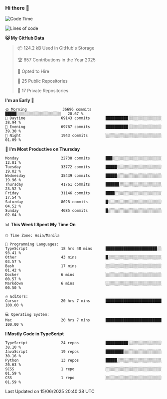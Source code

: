 ### Hi there 👋

<!--START_SECTION:waka-->
![Code Time](http://img.shields.io/badge/Code%20Time-1%2C834%20hrs%2049%20mins-blue)

![Lines of code](https://img.shields.io/badge/From%20Hello%20World%20I%27ve%20Written-67.0%20million%20lines%20of%20code-blue)

**🐱 My GitHub Data** 

> 📦 124.2 kB Used in GitHub's Storage 
 > 
> 🏆 857 Contributions in the Year 2025
 > 
> 💼 Opted to Hire
 > 
> 📜 25 Public Repositories 
 > 
> 🔑 17 Private Repositories 
 > 
**I'm an Early 🐤** 

```text
🌞 Morning                36696 commits       █████░░░░░░░░░░░░░░░░░░░░   20.67 % 
🌆 Daytime                69143 commits       ██████████░░░░░░░░░░░░░░░   38.94 % 
🌃 Evening                69787 commits       ██████████░░░░░░░░░░░░░░░   39.30 % 
🌙 Night                  1943 commits        ░░░░░░░░░░░░░░░░░░░░░░░░░   01.09 % 
```
📅 **I'm Most Productive on Thursday** 

```text
Monday                   22738 commits       ███░░░░░░░░░░░░░░░░░░░░░░   12.81 % 
Tuesday                  33772 commits       █████░░░░░░░░░░░░░░░░░░░░   19.02 % 
Wednesday                35439 commits       █████░░░░░░░░░░░░░░░░░░░░   19.96 % 
Thursday                 41761 commits       ██████░░░░░░░░░░░░░░░░░░░   23.52 % 
Friday                   31146 commits       ████░░░░░░░░░░░░░░░░░░░░░   17.54 % 
Saturday                 8028 commits        █░░░░░░░░░░░░░░░░░░░░░░░░   04.52 % 
Sunday                   4685 commits        █░░░░░░░░░░░░░░░░░░░░░░░░   02.64 % 
```


📊 **This Week I Spent My Time On** 

```text
🕑︎ Time Zone: Asia/Manila

💬 Programming Languages: 
TypeScript               18 hrs 48 mins      ███████████████████████░░   93.41 % 
Other                    43 mins             █░░░░░░░░░░░░░░░░░░░░░░░░   03.57 % 
Bash                     17 mins             ░░░░░░░░░░░░░░░░░░░░░░░░░   01.42 % 
Docker                   6 mins              ░░░░░░░░░░░░░░░░░░░░░░░░░   00.57 % 
Markdown                 6 mins              ░░░░░░░░░░░░░░░░░░░░░░░░░   00.50 % 

🔥 Editors: 
Cursor                   20 hrs 7 mins       █████████████████████████   100.00 % 

💻 Operating System: 
Mac                      20 hrs 7 mins       █████████████████████████   100.00 % 
```

**I Mostly Code in TypeScript** 

```text
TypeScript               24 repos            ██████████░░░░░░░░░░░░░░░   38.10 % 
JavaScript               19 repos            ████████░░░░░░░░░░░░░░░░░   30.16 % 
Python                   13 repos            █████░░░░░░░░░░░░░░░░░░░░   20.63 % 
SCSS                     1 repo              ░░░░░░░░░░░░░░░░░░░░░░░░░   01.59 % 
CSS                      1 repo              ░░░░░░░░░░░░░░░░░░░░░░░░░   01.59 % 
```




 Last Updated on 15/06/2025 20:40:38 UTC
<!--END_SECTION:waka-->
